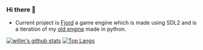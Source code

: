 ### Hi there 👋

- Current project is <a href="https://github.com/willmexe/Fjord/">Fjord</a> a game engine which is made using SDL2 and is a iteration of my <a href="https://github.com/willmexe/Game-Engine/">old engine</a> made in python.

[![willm's github stats](https://github-readme-stats.vercel.app/api?username=willmexe&show_icons=true&theme=tokyonight)](https://github.com/anuraghazra/github-readme-stats)
[![Top Langs](https://github-readme-stats.vercel.app/api/top-langs/?username=willmexe&layout=compact&show_icons=true&theme=tokyonight)](https://github.com/anuraghazra/github-readme-stats)
